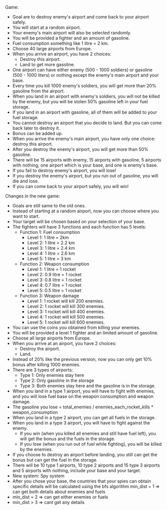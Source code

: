 Game:
- Goal are to destroy enemy's airport and come back to your airport safely.
- You will start at a random airport.
- Your enemy's main airport will also be selected randomly.
- You will be provided a fighter and an amount of gasoline.
- Fuel consumption something like 1 litre = 2 km.
- Choose 40 large airports from Europe.
- When you arrive an airport, you have 2 choices:
	+ Destroy this airport.
	+ Land to get more gasoline.
- One airport can have either enemy (500 - 1000 soldiers) or gasoline (500 - 1000 liters) or nothing except the enemy's main airport and your base. 
- Every time you kill 1000 enemy's soldiers, you will get more than 20% gasoline from the airport.
- When you land in an airport with enemy's soldiers, you will not be killed by the enemy, but you will be stolen 50% gasoline left in your fuel storage.
- If you land in an airport with gasoline, all of them will be added to your fuel storage.
- You cannot destroy an airport that you decide to land. But you can come back later to destroy it.
- Bonus can be added up.
- When you arrive the enemy's main airport, you have only one choice: destroy this airport.
- After you destroy the enemy's airport, you will get more than 50% gasoline.
- There will be 15 airports with enemy, 15 airports with gasoline, 5 airports with nothing, one airport which is your base, and one is enemy's base.
- If you fail to destroy enemy's airport, you will lose!
- If you destroy the enemy's airport, but you run out of gasoline, you will die and lose. 
- If you can come back to your airport safely, you will win!

Changes in the new game:
- Goals are still same to the old ones.
- Instead of starting at a random airport, now you can choose where you want to start.
- Your target will be chosen based on your selection of your base.
- The fighters will have 3 functions and each function has 5 levels:
	+ Function 1: Fuel consumption
  		* Level 1: 1 litre = 2km
    	* Level 2: 1 litre = 2.2 km
        * Level 3: 1 litre = 2.4 km
        * Level 4: 1 litre = 2.6 km
        * Level 5: 1 litre = 3 km
    + Function 2: Weapon consumption
  		* Level 1: 1 litre = 1 rocket
    	* Level 2: 0.9 litre = 1 rocket
        * Level 3: 0.8 litre = 1 rocket
        * Level 4: 0.7 litre = 1 rocket
        * Level 5: 0.5 litre = 1 rocket
    + Function 3: Weapon damage
  		* Level 1: 1 rocket will kill 200 enemies.
    	* Level 2: 1 rocket will kill 300 enemies.
        * Level 3: 1 rocket will kill 400 enemies.
        * Level 4: 1 rocket will kill 500 enemies.
        * Level 5: 1 rocket will kill 600 enemies.
- You can use the coins you obtained from killing your enemies.
- You will be provided a level 1 fighter and an limited amount of gasoline.
- Choose all large airports from Europe.
- When you arrive at an airport, you have 2 choices:
	+ Destroy the airport.
    + Land.
- Instead of 20% like the previous version, now you can only get 10% bonus after killing 1000 enemies.
- There are 3 types of airports:
    + Type 1: Only enemies stay here
    + Type 2: Only gasoline in the storage
    + Type 3: Both enemies stay here and the gasoline is in the storage.
- When you land in a type 1 airport, you will have to fight with enemies, and you will lose fuel base on the weapon consumption and weapon damage.
- The gasoline you lose = total_enemies / enemies_each_rocket_kills * weapon_consumption
- When you land in a type 2 airport, you can get all fuels in the storage.
- When you land in a type 3 airport, you will have to fight against the enemy.
    + If you win (when you killed all enemies and still have fuel left), you will get the bonus and the fuels in the storage.
    + If you lose (when you run out of fuel while fighting), you will be killed by the enemies.
- If you choose to destroy an airport before landing, you still can get the bonus but can get the fuel in the storage.
- There will be 10 type 1 airports, 10 type 2 airports and 15 type 3 airports and 5 airports with nothing, include your base and your target.
- New system: Spy system
- After you chose your base, the countries that your spies can obtain specific details will be calculated using the bfs algorithm
min_dist = 1 => can get both details about enemies and fuels
- min_dist = 2 => can get either enemies or fuels
- min_dist > 3 => cant get any details 